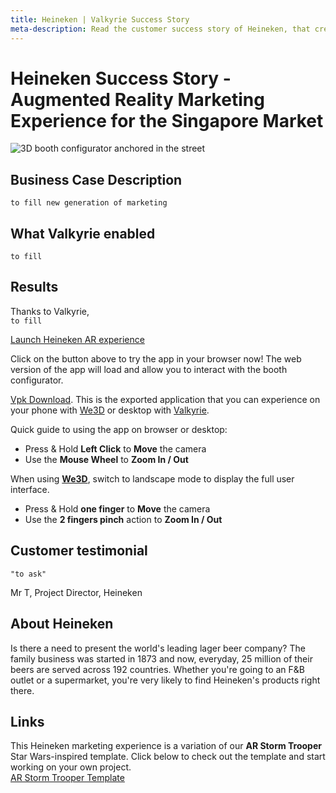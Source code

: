 ```yaml
---
title: Heineken | Valkyrie Success Story
meta-description: Read the customer success story of Heineken, that created a PoC for an Augmented Reality marketing experience in Singapore using our ready-made templates
---
```


# Heineken Success Story - Augmented Reality Marketing Experience for the Singapore Market

![3D booth configurator anchored in the street](https://cdn2.talansoft.com/ftp/img/concourse/booth-configurator-1.jpg)

## Business Case Description
`to fill new generation of marketing  `

## What Valkyrie enabled
`to fill  `

## Results
Thanks to Valkyrie,  
`to fill  `

<a class="btn btn-primary umami--click--bt_launch_heineken_marketing" href="/vlk/samples/heineken-marketing/Heineken-Marketing.vpk">Launch Heineken AR experience</a>

Click on the button above to try the app in your browser now! The web version of the app will load and allow you to interact with the booth configurator.  

[Vpk Download](https://cdn2.talansoft.com/ftp/samples/Heineken-Marketing.vpk). This is the exported application that you can experience on your phone with [We3D](/vlk/downloads#we3d) or desktop with [Valkyrie](/vlk/downloads#vlk).

Quick guide to using the app on browser or desktop:  
- Press & Hold **Left Click** to **Move** the camera
- Use the **Mouse Wheel** to **Zoom In / Out**

When using **[We3D](/vlk/downloads#we3d)**, switch to landscape mode to display the full user interface.  
- Press & Hold **one finger** to **Move** the camera
- Use the **2 fingers pinch** action to **Zoom In / Out**

## Customer testimonial
`"to ask"  `

Mr T, Project Director, Heineken

## About Heineken
Is there a need to present the world's leading lager beer company? The family business was started in 1873 and now, everyday, 25 million of their beers are served across 192 countries. Whether you're going to an F&B outlet or a supermarket, you're very likely to find Heineken's products right there.

## Links
This Heineken marketing experience is a variation of our **AR Storm Trooper** Star Wars-inspired template. Click below to check out the template and start working on your own project.  
[AR Storm Trooper Template](/vlk/VlkSamples/ar-storm-trooper)  